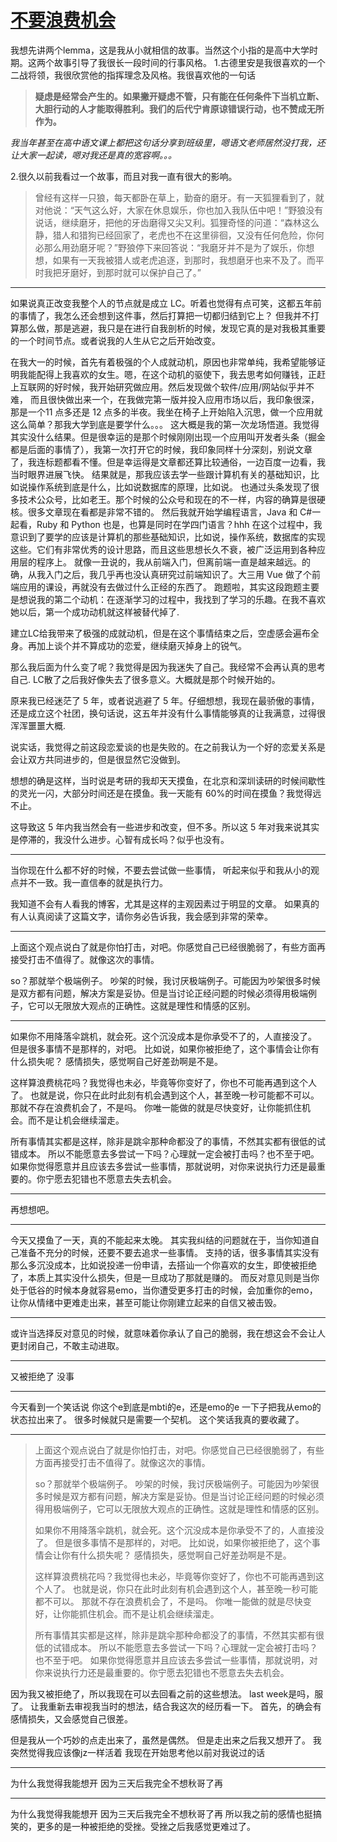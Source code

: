 # [不要浪费机会](https://github.com/AlexiFeng/gitblog/issues/16)

我想先讲两个lemma，这是我从小就相信的故事。当然这个小指的是高中大学时期。这两个故事引导了我很长一段时间的行事风格。
1.古德里安是我很喜欢的一个二战将领，我很欣赏他的指挥理念及风格。我很喜欢他的一句话

> **疑虑是经常会产生的。如果撇开疑虑不管，只有能在任何条件下当机立断、大胆行动的人才能取得胜利。我们的后代宁肯原谅错误行动，也不赞成无所作为。**

*我当年甚至在高中语文课上都把这句话分享到班级里，嗯语文老师居然没打我，还让大家一起读，嗯对我还是真的宽容啊。。。*

2.很久以前我看过一个故事，而且对我一直有很大的影响。

> 曾经有这样一只狼，每天都卧在草上，勤奋的磨牙。有一天狐狸看到了，就对他说：“天气这么好，大家在休息娱乐，你也加入我队伍中吧！”野狼没有说话，继续磨牙，把他的牙齿磨得又尖又利。狐狸奇怪的问道：“森林这么静，猎人和猎狗已经回家了，老虎也不在这里徘徊，又没有任何危险，你何必那么用劲磨牙呢？”野狼停下来回答说：“我磨牙并不是为了娱乐，你想想，如果有一天我被猎人或老虎追逐，到那时，我想磨牙也来不及了。而平时我把牙磨好，到那时就可以保护自己了。”

---

如果说真正改变我整个人的节点就是成立 LC。听着也觉得有点可笑，这都五年前的事情了，我怎么还会想到这件事，然后打算把一切都归结到它上？
但我并不打算那么做，那是逃避，我只是在进行自我剖析的时候，发现它真的是对我极其重要的一个时间节点。或者说我的人生从它之后开始改变。

在我大一的时候，首先有着极强的个人成就动机，原因也非常单纯，我希望能够证明我能配得上我喜欢的女生。嗯，在这个动机的驱使下，我去思考如何赚钱，正赶上互联网的好时候，我开始研究做应用。然后发现做个软件/应用/网站似乎并不难， 而且很快做出来一个，在我做完第一版并投入应用市场以后，我印象很深，那是一个11 点多还是 12 点多的半夜。我坐在椅子上开始陷入沉思，做一个应用就这么简单？那我大学到底是要学什么。。。
这大概是我的第一次龙场悟道。我觉得其实没什么结果。但是很幸运的是那个时候刚刚出现一个应用叫开发者头条（掘金都是后面的事情了），我第一次打开它的时候，我印象同样十分深刻，别说文章了，我连标题都看不懂。但是幸运得是文章都还算比较通俗，一边百度一边看，我当时眼界进展飞快。
结果就是，那我应该去学一些跟计算机有关的基础知识，比如说操作系统到底是什么，比如说数据库的原理，比如说。
也通过头条发现了很多技术公众号，比如老王。那个时候的公众号和现在的不一样，内容的确算是很硬核。很多文章现在看都是非常不错的。
然后我就开始学编程语言，Java 和 C#一起看，Ruby 和 Python 也是，也算是同时在学四门语言？hhh
在这个过程中，我意识到了要学的应该是计算机的那些基础知识，比如说，操作系统，数据库的实现这些。它们有非常优秀的设计思路，而且这些思想长久不衰，被广泛运用到各种应用层的程序上。
就像一丑说的，我从前端入门，但离前端一直是越来越远。的确，从我入门之后，我几乎再也没认真研究过前端知识了。大三用 Vue 做了个前端应用的课设，再就没有去做过什么正经的东西了。
跑题啦，其实这段跑题主要是想说我的第二个动机：在逐渐学习的过程中，我找到了学习的乐趣。在我不喜欢她以后，第一个成功动机就这样被替代掉了.

建立LC给我带来了极强的成就动机，但是在这个事情结束之后，空虚感会遍布全身。再加上谈个并不算成功的恋爱，继续磨灭掉身上的锐气。

那么我后面为什么变了呢？我觉得是因为我迷失了自己。我经常不会再认真的思考自己.
LC散了之后我好像失去了很多意义。大概就是那个时候开始的。

原来我已经迷茫了 5 年，或者说逃避了 5 年。仔细想想，我现在最骄傲的事情，还是成立这个社团，换句话说，这五年并没有什么事情能够真的让我满意，过得很浑浑噩噩大概.

说实话，我觉得之前这段恋爱谈的也是失败的。在之前我认为一个好的恋爱关系是会让双方共同进步的，但是很显然它没做到。

想想的确是这样，当时说是考研的我却天天摸鱼，在北京和深圳读研的时候间歇性的灵光一闪，大部分时间还是在摸鱼。我一天能有 60%的时间在摸鱼？我觉得远不止。

这导致这 5 年内我当然会有一些进步和改变，但不多。所以这 5 年对我来说其实是停滞的，我没什么进步。心智有成长吗？似乎也没有。

---
当你现在什么都不好的时候，不要去尝试做一些事情，
听起来似乎和我从小的观点并不一致。我一直信奉的就是执行力。

我知道不会有人看我的博客，尤其是这样的主观因素过于明显的文章。
如果真的有人认真阅读了这篇文字，请你务必告诉我，我会感到非常的荣幸。

---

上面这个观点说白了就是你怕打击，对吧。你感觉自己已经很脆弱了，有些方面再接受打击不值得了。就像这次的事情。

so？那就举个极端例子。
吵架的时候，我讨厌极端例子。可能因为吵架很多时候是双方都有问题，解决方案是妥协。但是当讨论正经问题的时候必须得用极端例子，它可以无限放大观点的正确性。这就是理性和情感的区别。

---

如果你不用降落伞跳机，就会死。这个沉没成本是你承受不了的，人直接没了。
但是很多事情不是那样的，对吧。
比如说，如果你被拒绝了，这个事情会让你有什么损失呢？
感情损失，感觉啊自己好差劲啊是不是。

这样算浪费桃花吗？我觉得也未必，毕竟等你变好了，你也不可能再遇到这个人了。
也就是说，你只在此时此刻有机会遇到这个人，甚至晚一秒可能都不可以。
那就不存在浪费机会了，不是吗。
你唯一能做的就是尽快变好，让你能抓住机会。而不是让机会继续溜走。

所有事情其实都是这样，除非是跳伞那种命都没了的事情，不然其实都有很低的试错成本。
所以不能愿意去多尝试一下吗？心理就一定会被打击吗？也不至于吧。
如果你觉得愿意并且应该去多尝试一些事情，那就说明，对你来说执行力还是最重要的。你宁愿去犯错也不愿意去失去机会。



---

再想想吧。

---

今天又摸鱼了一天，真的不能起来太晚。
其实我纠结的问题就在于，当你知道自己准备不充分的时候，还要不要去追求一些事情。
支持的话，很多事情其实没有那么多沉没成本，比如说投递一份申请，去搭讪一个你喜欢的女生，即使被拒绝了，本质上其实没什么损失，但是一旦成功了那就是赚的。
而反对意见则是当你处于低谷的时候本身就容易emo，当你遭受更多打击的时候，会加重你的emo，让你从情绪中更难走出来，甚至可能让你刚建立起来的自信又被击毁。

---

或许当选择反对意见的时候，就意味着你承认了自己的脆弱，我在想这会不会让人更封闭自己，不敢主动进取。

---

又被拒绝了
没事

---

今天看到一个笑话说
你这个e到底是mbti的e，还是emo的e
一下子把我从emo的状态拉出来了。
很多时候就只是需要一个契机。
这个笑话我真的要收藏了。


---

> 上面这个观点说白了就是你怕打击，对吧。你感觉自己已经很脆弱了，有些方面再接受打击不值得了。就像这次的事情。
> 
> so？那就举个极端例子。 吵架的时候，我讨厌极端例子。可能因为吵架很多时候是双方都有问题，解决方案是妥协。但是当讨论正经问题的时候必须得用极端例子，它可以无限放大观点的正确性。这就是理性和情感的区别。
> 
> 如果你不用降落伞跳机，就会死。这个沉没成本是你承受不了的，人直接没了。 但是很多事情不是那样的，对吧。 比如说，如果你被拒绝了，这个事情会让你有什么损失呢？ 感情损失，感觉啊自己好差劲啊是不是。
> 
> 这样算浪费桃花吗？我觉得也未必，毕竟等你变好了，你也不可能再遇到这个人了。 也就是说，你只在此时此刻有机会遇到这个人，甚至晚一秒可能都不可以。 那就不存在浪费机会了，不是吗。 你唯一能做的就是尽快变好，让你能抓住机会。而不是让机会继续溜走。
> 
> 所有事情其实都是这样，除非是跳伞那种命都没了的事情，不然其实都有很低的试错成本。 所以不能愿意去多尝试一下吗？心理就一定会被打击吗？也不至于吧。 如果你觉得愿意并且应该去多尝试一些事情，那就说明，对你来说执行力还是最重要的。你宁愿去犯错也不愿意去失去机会。

因为我又被拒绝了，所以我现在可以去回看之前的这些想法。
last week是吗，服了。
让我重新去审视我当时的想法，结合我这次的经历看一下。
首先，的确会有感情损失，又会感觉自己很差。

但是我从一个巧妙的点走出来了，虽然是偶然。
但是走出来之后我又想开了。
我突然觉得我应该像jz一样活着
我现在开始思考他以前对我说过的话

---

为什么我觉得我能想开
因为三天后我完全不想秋哥了再

---

为什么我觉得我能想开
因为三天后我完全不想秋哥了再
所以我之前的感情也挺搞笑的，更多的是一种被拒绝的受挫。受挫之后我感觉更难过了。